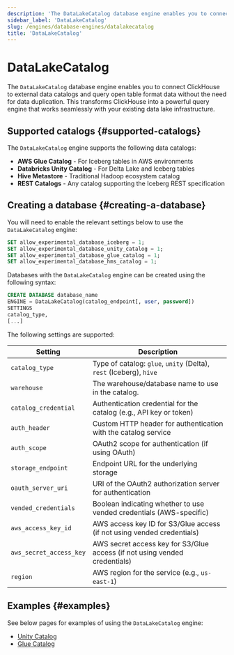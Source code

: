 ```yaml
---
description: 'The DataLakeCatalog database engine enables you to connect ClickHouse to external data catalogs and query open table format data'
sidebar_label: 'DataLakeCatalog'
slug: /engines/database-engines/datalakecatalog
title: 'DataLakeCatalog'
---
```


# DataLakeCatalog

The `DataLakeCatalog` database engine enables you to connect ClickHouse to external
data catalogs and query open table format data without the need for data duplication.
This transforms ClickHouse into a powerful query engine that works seamlessly with
your existing data lake infrastructure.

## Supported catalogs {#supported-catalogs}

The `DataLakeCatalog` engine supports the following data catalogs:

- **AWS Glue Catalog** - For Iceberg tables in AWS environments
- **Databricks Unity Catalog** - For Delta Lake and Iceberg tables
- **Hive Metastore** - Traditional Hadoop ecosystem catalog
- **REST Catalogs** - Any catalog supporting the Iceberg REST specification

## Creating a database {#creating-a-database}

You will need to enable the relevant settings below to use the `DataLakeCatalog` engine:

```sql
SET allow_experimental_database_iceberg = 1;
SET allow_experimental_database_unity_catalog = 1;
SET allow_experimental_database_glue_catalog = 1;
SET allow_experimental_database_hms_catalog = 1;
```

Databases with the `DataLakeCatalog` engine can be created using the following syntax:

```sql
CREATE DATABASE database_name
ENGINE = DataLakeCatalog(catalog_endpoint[, user, password])
SETTINGS
catalog_type,
[...]
```

The following settings are supported:

| Setting                 | Description                                                               |
|-------------------------|---------------------------------------------------------------------------|
| `catalog_type`          | Type of catalog: `glue`, `unity` (Delta), `rest` (Iceberg), `hive`        |
| `warehouse`             | The warehouse/database name to use in the catalog.                        |
| `catalog_credential`    | Authentication credential for the catalog (e.g., API key or token)        |
| `auth_header`           | Custom HTTP header for authentication with the catalog service            |
| `auth_scope`            | OAuth2 scope for authentication (if using OAuth)                          |
| `storage_endpoint`      | Endpoint URL for the underlying storage                                   |
| `oauth_server_uri`      | URI of the OAuth2 authorization server for authentication                 |
| `vended_credentials`    | Boolean indicating whether to use vended credentials (AWS-specific)       |
| `aws_access_key_id`     | AWS access key ID for S3/Glue access (if not using vended credentials)    |
| `aws_secret_access_key` | AWS secret access key for S3/Glue access (if not using vended credentials) |
| `region`                | AWS region for the service (e.g., `us-east-1`)                             |

## Examples {#examples}

See below pages for examples of using the `DataLakeCatalog` engine:

* [Unity Catalog](/use-cases/data-lake/unity-catalog)
* [Glue Catalog](/use-cases/data-lake/glue-catalog)
